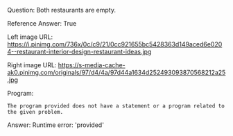 Question: Both restaurants are empty.

Reference Answer: True

Left image URL: https://i.pinimg.com/736x/0c/c9/21/0cc921655bc5428363d149aced6e0204--restaurant-interior-design-restaurant-ideas.jpg

Right image URL: https://s-media-cache-ak0.pinimg.com/originals/97/d4/4a/97d44a1634d252493093870568212a25.jpg

Program:

```
The program provided does not have a statement or a program related to the given problem.
```
Answer: Runtime error: 'provided'

